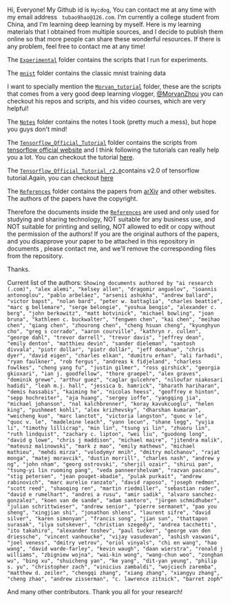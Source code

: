 # 
Hi, Everyone! My Github id is `Hycdog`, You can contact me at any time with my email address `
tubao9hao@126.com`. I'm currently a college student from China, and I'm learning deep learning by myself.
Here is my learning materials that I obtained from multiple sources,
and I decide to publish them online so that more people can share these wonderful resources.
If there is any problem, feel free to contact me at any time!   

The [`Experimental`](./Experimental) folder contains the scripts that I run for experiments.

The [`mnist`](./mnist) folder contains the classic mnist training data

I want to specially mention the [`Morvan_tutorial`](./Morvan_tutorial) folder,
these are the scripts that comes from a very good deep learning vlogger,
[@MorvanZhou](https://github.com/MorvanZhou) you can checkout his repos and scripts, and his video courses, which are very helpful!

The [`Notes`](./Notes) folder contains the notes I took (pretty much a mess),
but hope you guys don't mind!

The [`Tensorflow_Official_Tutorial`](./Tensorflow_Official_Tutorial) folder contains the scripts
from [tensorflow official website](https://tensorflow.google.cn/) and I think following the tutorials can really help you a lot.
You can checkout the tutorial [here](https://tensorflow.google.cn/tutorials/).

The [`Tensorflow_Official_Tutorial_r2.0`](./Tensorflow_Official_Tutorial_r2.0)contains v2.0 of tensorflow tutorial.Again, you can checkout [here](https://tensorflow.google.cn/alpha)


The [`References`](./References) folder contains the papers from [arXiv](https://arxiv.org) and other websites.
The authors of the papers have the copyright.
 
Therefore the documents inside the [`References`](./References) are used and only used for studying and sharing technology, 
NOT suitable for any business use, and NOT suitable for printing and selling, NOT allowed to edit or copy without the permission of the authors! 
If you are the original authors of the papers, and you disapprove your paper to be attached in this repository in documents , please contact me, and we'll remove the corresponding files from the repository.

Thanks.

Current list of the authors:
`Showing documents authored by
"ai research (.com)", "alex alemi", "kelsey allen", "dragomir anguelov", "ioannis antonoglou", "pablo arbeláez", "arsenii ashukha", "andrew ballard", "victor bapst", "nolan bard", "peter w. battaglia", "charles beattie", "marc g bellemare", "serge belongie", "yoshua bengio", "alexander c. berg", "john berkowitz", "matt botvinick", "michael bowling", "joan bruna", "kathleen c. buckwalter", "fengwen chen", "kai chen", "meihao chen", "qiang chen", "zhourong chen", "cheng hsuan cheng", "kyunghyun cho", "greg s corrado", "aaron courville", "kathryn r. cullen", "george dahl", "trevor darrell", "trevor davis", "jeffrey dean", "emily denton", "matthieu devin", "sander dieleman", "santosh divvala", "piotr dollar", "piotr dollár", "jeff donahue", "chris dyer", "david eigen", "charles elkan", "dumitru erhan", "ali farhadi", "ryan faulkner", "rob fergus", "andreas k fidjeland", "charless fowlkes", "cheng yang fu", "justin gilmer", "ross girshick", "georgia gkioxari", "ian j. goodfellow", "thore graepel", "alex graves", "dominik grewe", "arthur guez", "caglar gulcehre", "niloufar niakosari hadidi", "leah m.j. hall", "jessica b. hamrick", "bharath hariharan", "demis hassabis", "kaiming he", "nicolas heess", "geoffrey e hinton", "sepp hochreiter", "aja huang", "sergey ioffe", "yangqing jia", "michael johanson", "nal kalchbrenner", "koray kavukcuoglu", "helen king", "pushmeet kohli", "alex krizhevsky", "dharshan kumaran", "weicheng kuo", "marc lanctot", "victoria langston", "quoc v le", "quoc v. le", "madeleine leach", "yann lecun", "shane legg", "yujia li", "timothy lillicrap", "min lin", "tsung yi lin", "zhuoru lin", "ruth lindquist", "zachary c. lipton", "wei liu", "guodong long", "david g lowe", "chris j maddison", "michael maire", "jitendra malik", "mateusz malinowski", "mark z mao", "emily mathews", "michael mathieu", "mehdi mirza", "volodymyr mnih", "dmitry molchanov", "rajat monga", "matej moravcik", "dustin morrill", "charles nash", "andrew y ng", "john nham", "georg ostrovski", "sherjil ozair", "shirui pan", "tsung-yi lin ruoming pang", "veda panneershelvam", "razvan pascanu", "stig petersen", "jean pouget-abadie", "pulak purkait", "andrew rabinovich", "marc aurelio ranzato", "david raposo", "joseph redmon", "scott reed", "shaoqing ren", "martin riedmiller", "sebastian ruder", "david e rumelhart", "andrei a rusu", "amir sadik", "alvaro sanchez-gonzalez", "koen van de sande", "adam santoro", "jürgen schmidhuber", "julian schrittwieser", "andrew senior", "pierre sermanet", "pao you sheng", "xingjian shi", "jonathon shlens", "laurent sifre", "david silver", "karen simonyan", "francis song", "jian sun", "thattapon surasak", "ilya sutskever", "christian szegedy", "andrea tacchetti", "ito takahiro", "alexander toshev", "paul tucker", "george van den driessche", "vincent vanhoucke", "vijay vasudevan", "ashish vaswani", "joel veness", "dmitry vetrov", "oriol vinyals", "chi en wang", "hao wang", "david warde-farley", "kevin waugh", "daan wierstra", "ronald j williams", "zbigniew wojna", "wai-kin wong", "wang-chun woo", "zonghan wu", "bing xu", "shuicheng yan", "ke yang", "dit-yan yeung", "philip s. yu", "christopher zach", "vinicius zambaldi", "wojciech zaremba", "matthew d. zeiler", "chengqi zhang", "xiang zhang", "xiangyu zhang", "cheng zhao", "andrew zisserman", "c. lawrence zitnick", "barret zoph"`

And many other contributors. Thank you all for your research!

